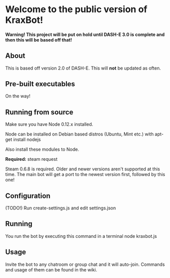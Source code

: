 Welcome to the public version of KraxBot!
==============

#### Warning! This project will be put on hold until DASH-E 3.0 is complete and then this will be based off that!

About
--------------
This is based off version 2.0 of DASH-E.
This will **not** be updated as often.

Pre-built executables
--------------
On the way!

Running from source
--------------
Make sure you have Node 0.12.x installed.

Node can be installed on Debian based distros (Ubuntu, Mint etc.) with
    apt-get install nodejs

Also install these modules to Node.

**Required:**
steam request

Steam 0.6.8 is required.
Older and newer versions aren't supported at this time.
The main bot will get a port to the newest version first, followed by this one!

Configuration
--------------
(TODO!)
Run create-settings.js and edit settings.json

Running
--------------
You run the bot by executing this command in a terminal
    node kraxbot.js

Usage
--------------
Invite the bot to any chatroom or group chat and it will auto-join.
Commands and usage of them can be found in the wiki.

